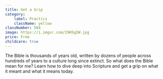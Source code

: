 ```yaml
---
title: Get a Grip
category:
    label: Practics
    className: yellow
classNumber: 504
image: https://i.imgur.com/I9H5gIW.jpg
price: Free
childcare: true
---
```


The Bible is thousands of years old, written by dozens of people across hundreds of years to a culture long since extinct. So what does the Bible mean for me? Learn how to dive deep into Scripture and get a grip on what it meant and what it means today.
